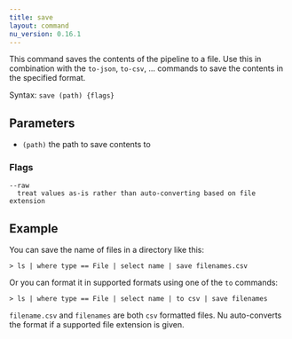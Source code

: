 ```yaml
---
title: save
layout: command
nu_version: 0.16.1
---
```


This command saves the contents of the pipeline to a file. Use this in combination with the `to-json`, `to-csv`, ... commands to save the contents in the specified format.

Syntax: `save (path) {flags}`

## Parameters

* `(path)` the path to save contents to

### Flags

    --raw
      treat values as-is rather than auto-converting based on file extension

## Example

You can save the name of files in a directory like this:

```shell
> ls | where type == File | select name | save filenames.csv
```

Or you can format it in supported formats using one of the `to` commands:

```shell
> ls | where type == File | select name | to csv | save filenames
```

`filename.csv` and `filenames` are both `csv` formatted files. Nu auto-converts the format if a supported file extension is given.
